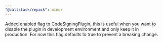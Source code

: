 ```yaml
---
"@callstack/repack": minor
---
```


Added enabled flag to CodeSigningPlugin, this is useful when you want to disable the plugin in development environment and only keep it in production. For now this flag defaults to true to prevent a breaking change.

